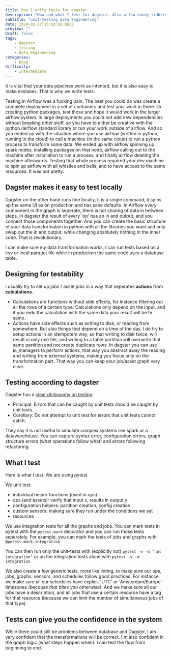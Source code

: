 ```yaml
---
title: how I write tests for dagster
description: "How and what I test for dagster. Also a few handy tidbits"
subtitle: "unit-testing data engineering"
date: 2024-02-27T15:03:59.862Z
preview: ""
draft: false
tags:
    - dagster
    - testing
    - data_engineering
categories:
    - blog
difficulty:
    - intermediate
---
```


It is vital that your data pipelines work as intented, but it is also easy to make mistakes. That is why we write tests.

Testing in Airflow was a fucking pain. The best you could do was create a complete deployment in a set of containers and test your work in there. Or creating python packages, test those and hope it would work in the larger airflow system. In large deployments you could not add new dependencies without breaking other stuff, so you have to either be creative with the python /airflow standard library or run your work outside of airflow. And so you ended up with the situation where you use airflow (written in python, running in the cloud) to call a machine (in the same cloud) to run a python process to transform some data. We ended up with airflow spinning up spark nodes, installing packages on that node, airflow calling out to the machine after installation to run a process, and finally airflow deleting the machine afterwards. Testing that whole process required your dev machine to spin up airflow with all whistles and bells, and to have access to the same resources. It was not pretty. 

## Dagster makes it easy to test locally
Dagster on the other hand runs fine locally, it is a single command, it spins up the same UI as on production and has sane defaults. In Airflow every component in the graph is seperate, there is not sharing of data in between steps. In dagster the result of every 'op' has an in and output, and you connect those components together. And you can create the basic structure of your data transformation in python with all the libraries you want and only swap out the in and output, while changing absolutely nothing in the inner code. That is revolutionary. 

I can make sure my data transformation works, I can run tests based on a csv or local parquet file while in production the same code uses a database table. 

## Designing for testability
I usually try to set up jobs / asset jobs in a way that seperates **actions** from **calculations**. 

* Calculations are functions without side effects, for instance filtering out all the rows of a certain type. Calculations only depend on the input, and if you redo the calculation with the same data your result will be te same. 
* Actions have side effects such as writing to disk, or reading from somewhere. But also things that depend on a time of the day. I do try to setup actions in an idempotem way, so that writing to disk twice, will result in only one file, and writing to a table partition will overwrite that same partition and not create duplicate rows. In dagster you can use io_managers to perform actions, that way you abstract away the reading and writing from external systems, making you focus only on the transformation part. That way you can keep your job/asset graph very clear. 

## Testing according to dagster
Dagster has a [clear philosophy on testing](https://docs.dagster.io/concepts/testing#unit-tests-in-data-applications): 

*   Principal: Errors that can be caught by unit tests should be caught by unit tests.
*   Corollary: Do not attempt to unit test for errors that unit tests cannot catch.

They say it is not useful to simulate complex systems like spark or a datawarehouse. You can capture syntax error, configuration errors, graph structure errors (what operations follow what) and errors following refactoring. 

## What I test
Here is what I test. We are using pytest. 

We unit test:
- individual helper functions (used in ops)
- ops (and assets): verify that input x, results in output y
- configuration helpers: partition creation, config creation
- custom sensors: making sure they run under the conditions we set
- resources

We use integration tests for all the graphs and jobs. 
You can mark tests in pytest with the `pytest.mark` decorator and you can run those tests seperately. For example, you can mark the tests of jobs and graphs with  `@pytest.mark.integration` 

You can then run only the unit-tests with (explicitly not) `pytest -v -m "not integration"` or un the integration tests alone with  `pytest -v -m integration` 

We also create a few generic tests, more like linting, to make sure our ops, jobs, graphs, sensors, and schedules follow good practices. For instance we make sure all our schedules have explicit 'UTC' or 'Amsterdam/Europe' timezones _(because that bites you otherwise)_. And we make sure all our jobs have a description, and all jobs that use a certain resource have a tag for that resource (because we can limit the number of simultaneous jobs of that type).

## Tests can give you the confidence in the system
While there could still be problems between database and Dagster, I am very confident that the transformations will be correct. I'm also confident in the graph logic (what steps happen when). I can test the flow from beginning to end. 